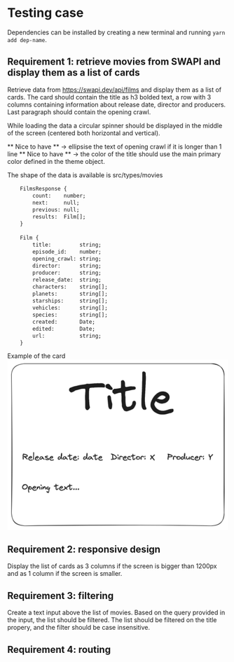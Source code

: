 # Testing case

Dependencies can be installed by creating a new terminal and running `yarn add dep-name`.

## Requirement 1: retrieve movies from SWAPI and display them as a list of cards

Retrieve data from https://swapi.dev/api/films and display them as a list of cards. The card should contain the title as h3 bolded text, a row with 3 columns containing information about release date, director and producers. Last paragraph should contain the opening crawl.

While loading the data a circular spinner should be displayed in the middle of the screen (centered both horizontal and vertical).

** Nice to have ** -> ellipsise the text of opening crawl if it is longer than 1 line
** Nice to have ** -> the color of the title should use the main primary color defined in the theme object.

The shape of the data is available is src/types/movies

```
    FilmsResponse {
        count:    number;
        next:     null;
        previous: null;
        results:  Film[];
    }
    
    Film {
        title:         string;
        episode_id:    number;
        opening_crawl: string;
        director:      string;
        producer:      string;
        release_date:  string;
        characters:    string[];
        planets:       string[];
        starships:     string[];
        vehicles:      string[];
        species:       string[];
        created:       Date;
        edited:        Date;
        url:           string;
    }
```

Example of the card ![Movie Card](./public/card.png "Film Card")




## Requirement 2: responsive design 

Display the list of cards as 3 columns if the screen is bigger than 1200px and as 1 column if the screen is smaller.




## Requirement 3: filtering

Create a text input above the list of movies. Based on the query provided in the input, the list should be filtered. The list should be filtered on the title propery, and the filter should be case insensitive.



## Requirement 4: routing